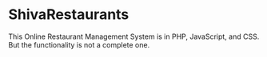 # ShivaRestaurants
This Online Restaurant Management System is in PHP, JavaScript, and CSS. But the functionality is not a complete one.

